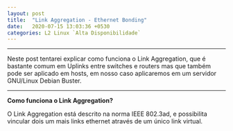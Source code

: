```yaml
---
layout: post
title:  "Link Aggregation - Ethernet Bonding"
date:   2020-07-15 13:03:36 +0530
categories: L2 Linux `Alta Disponibilidade`
---
```


---
 Neste post tentarei explicar como funciona o Link Aggregation, que é bastante comum em Uplinks entre switches e routers mas que também pode ser aplicado em hosts, em nosso caso aplicaremos em um servidor GNU/Linux Debian Buster. 

---


**Como funciona o Link Aggregation?**

O Link Aggregation está descrito na norma IEEE 802.3ad, e possibilita vincular dois um mais links ethernet através de um único link virtual. 

